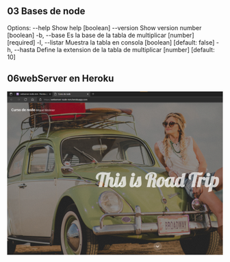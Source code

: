 <h2>03 Bases de node</h2>
<p>
Options:
      --help     Show help                                             [boolean]
      --version  Show version number                                   [boolean]
  -b, --base     Es la base de la tabla de multiplicar       [number] [required]
  -l, --listar   Muestra la tabla en consola          [boolean] [default: false]
  -h, --hasta    Define la extension de la tabla de multiplicar
                                                          [number] [default: 10]
</p>
<h2> 06webServer en Heroku</h2>
<img src="sintitle.png">
